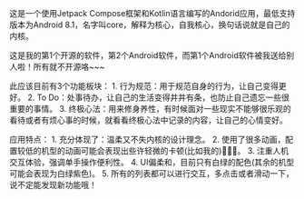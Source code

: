    这是一个使用Jetpack Compose框架和Kotlin语言编写的Andorid应用，最低支持版本为Android 8.1，名字叫core，解释为核心，自我核心，换句话说就是自己的内核。

  这是我的第1个开源的软件，第2个Android软件，而第1个Android软件被我送给别人啦！所有就不开源咯~~~

  此应该目前有3个功能板块：
    1. 行为规范：用于规范自身的行为，让自己变得更好。
    2. To Do：处事待办，让自己的生活变得井井有条，也防止自己遗忘一些很重要的事情。
    3. 终极心法：用来修身养性，有时候面对一些现实不能够很乐观的看待或者有烦心事的时候，就看看终极心法中记录的内容，让自己的心情变好。

  应用特点：
    1. 充分体现了：温柔又不失内核的设计理念。
    2. 使用了很多动画，配置较低的机型的动画可能会表现出些许轻微的卡顿(比如我的)🤣🤣🤣。
    3. 注重人机交互体验，强调单手操作便利性。
    4. UI偏柔和，目前只有白绿的配色(其余的机型可能会表现为白绿紫色)。
    5. 所有的列表都可以进行交互，多点击或者滑动一下，说不定能发现新功能哦！


  
